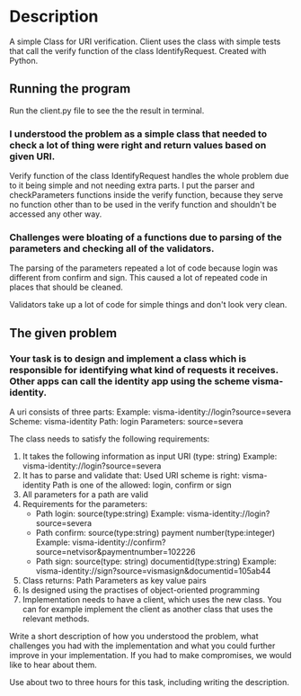 # Description
A simple Class for URI verification.
Client uses the class with simple tests that call the verify function of the class IdentifyRequest.
Created with Python.

## Running the program
Run the client.py file to see the the result in terminal.

### I understood the problem as a simple class that needed to check a lot of thing were right and return values based on given URI.
Verify function of the class IdentifyRequest handles the whole problem due to it being simple and not needing extra parts.
I put the parser and checkParameters functions inside the verify function, because they serve no function other than to be used in the verify function and shouldn't be accessed any other way.

### Challenges were bloating of a functions due to parsing of the parameters and checking all of the validators.
The parsing of the parameters repeated a lot of code because login was different from confirm and sign. This caused a lot of repeated code in places that should be cleaned.

Validators take up a lot of code for simple things and don't look very clean.


## The given problem
### Your task is to design and implement a class which is responsible for identifying what kind of requests it receives. Other apps can call the identity app using the scheme visma-identity.
A uri consists of three parts:
Example: visma-identity://login?source=severa
Scheme: visma-identity
Path: login
Parameters: source=severa

The class needs to satisfy the following requirements:
1. It takes the following information as input
    URI (type: string)
    Example: visma-identity://login?source=severa
2. It has to parse and validate that:
    Used URI scheme is right: visma-identity
    Path is one of the allowed: login, confirm or sign
3. All parameters for a path are valid
4. Requirements for the parameters:
      - Path login:
      source(type:string)
      Example: visma-identity://login?source=severa
      - Path confirm:
      source(type:string)
      payment number(type:integer)
      Example: visma-identity://confirm?source=netvisor&paymentnumber=102226
      - Path sign:
     source(type: string)
     documentid(type:string)
     Example: visma-identity://sign?source=vismasign&documentid=105ab44
5. Class returns:
     Path
     Parameters as key value pairs
6. Is designed using the practises of object-oriented programming
7. Implementation needs to have a client, which uses the new class. You can for example implement the client as another class that uses the relevant methods.

Write a short description of how you understood the problem, what challenges you had with the implementation and what you could further improve in your implementation. If you had to make compromises, we would like to hear about them.

Use about two to three hours for this task, including writing the description.
